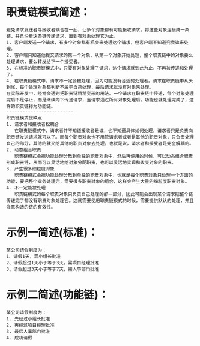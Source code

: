 ﻿# 职责链模式简述：
    避免请求发送者与接收者耦合在一起，让多个对象都有可能接收请求，将这些对象连接成一条链，并且沿着这条链传递请求，直到有对象处理它为止。
	1. 客户端发送一个请求，有多个对象都有机会来处理这个请求，但客户端不知道究竟谁来处理。
    2. 客户端只知道他提交请求的第一个对象，从第一个对象开始处理，整个职责链中的对象要么处理请求，要么转发给下一个接受者。
    3. 在标准的职责链模式中，只要有对象处理了请求，这个请求就到此为止，不再被传递和处理了。
    4. 在职责链模式中，请求不一定会被处理，因为可能没有合适的处理者。请求在职责链中从头到尾，每个处理对象都判断不属于自己处理，最后请求就没有对象来处理。
    在实际开发中，经常会遇到把职责链稍稍变形的用法。一个请求在职责链中传递，每个对象处理完后不是停止，而是继续向下传递请求，当请求通过所有对象处理后，功能也就处理完成了，这样的职责链称为功能链。
	-------------------------
	职责链模式优缺点
    1. 请求者和接收者松耦合
       在职责链模式中，请求者并不知道接收者是谁，也不知道具体如何处理，请求者只是负责向职责链发送请求就可以了。而每个职责对象也不用管请求者或者是其他的职责对象，只负责处理自己的部分，其他的就交给其他的职责对象去处理。也就是说，请求者和接受者是完全解耦的。
    2. 动态组合职责
       职责链模式会把功能处理分散到单独的职责对象中，然后再使用的时候，可以动态组合职责形成职责链，从而可以灵活地给对象分配职责，也可以灵活地实现和改变对象的职责。
    3. 产生很多细粒度对象
       职责链模式会把功能处理分散到单独的职责对象中，也就是每个职责对象只处理一个方面的功能，要把整个业务处理完，需要很多职责对象的组合，这样会产生大量的细粒度职责对象。
    4. 不一定能被处理
       职责链模式的每个职责对象只负责自己处理的那一部分，因此可能会出现某个请求把整个链传递完了都没有职责对象处理它。这就需要使用职责链模式的时候，需要提供默认的处理，并且注意构造的链的有效性。
# 示例一简述(标准)：
    某公司请假制度为：
    1、请假1天，需小组长批准
    2、请假超过1天小于等于3天，需项目经理批准
    3、请假超过3天小于等于7天，需人事部门批准
# 示例二简述(功能链)：
    某公司请假制度为：
    1. 先经过小组长批准
    2. 再经过项目经理批准
    3. 最后人事部门批准
    4. 成功请假

